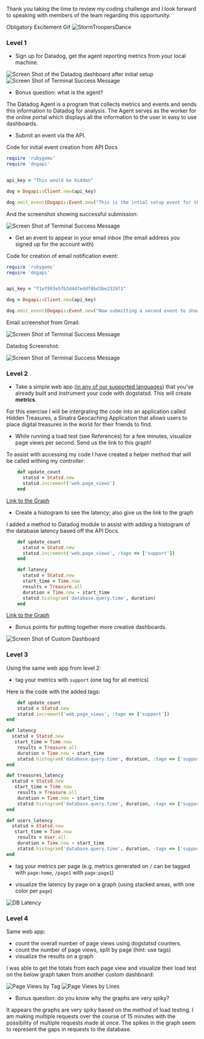Thank you taking the time to review my coding challenge and I look forward to speaking with members of the team regarding this opportunity.

Obligatory Excitement Gif
![StormTroopersDance](http://i.giphy.com/mzTKsByk8Xl6g.gif)

### Level 1

* Sign up for Datadog, get the agent reporting metrics from your local machine.

![Screen Shot of the Datadog dashboard after initial setup](dashboarddd.png)
![Screen Shot of Terminal Success Message](terminalsuccess.png)

* Bonus question: what is the agent?

The Datadog Agent is a program that collects metrics and events and sends this information to Datadog for analysis.  The Agent serves as the worker for the online portal which displays all the information to the user in easy to use dashboards.

* Submit an event via the API.

Code for initial event creation from API Docs

```ruby
require 'rubygems'
require 'dogapi'


api_key = "This would be hidden"

dog = Dogapi::Client.new(api_key)

dog.emit_event(Dogapi::Event.new("This is the intial setup event for the datadog support engineer hiring challenge", :msg_title => "First Event Submission"))
```
And the screenshot showing successful submission:

![Screen Shot of Terminal Success Message](event1.png)

* Get an event to appear in your email inbox (the email address you signed up for the account with)

Code for creation of email notification event:

```ruby
require 'rubygems'
require 'dogapi'


api_key = "f1ef993e5fb3d4d7eddf8bd3be232971"

dog = Dogapi::Client.new(api_key)

dog.emit_event(Dogapi::Event.new("Now submitting a second event to showcase the email alert system, @asdvaughan@gmail.com", :msg_title => "Email Notification"))

```

Email screenshot from Gmail:

![Screen Shot of Terminal Success Message](email.png)

Datadog Screenshot:

![Screen Shot of Terminal Success Message](emaildata.png)

### Level 2

* Take a simple web app ([in any of our supported languages](http://docs.datadoghq.com/libraries/)) that you've already built and instrument your code with dogstatsd. This will create **metrics**.

For this exercise I will be intergrating the code into an application called Hidden Treasures, a Sinatra Geocaching Application that allows users to place digital treasures in the world for their friends to find.

* While running a load test (see References) for a few minutes, visualize page views per second. Send us the link to this graph!

To assist with accessing my code I have created a helper method that will be called withing my controller:

```ruby
    def update_count
      statsd = Statsd.new
      statsd.increment('web.page_views')
    end
```

[Link to the Graph](https://app.datadoghq.com/dash/47296/hidden-treasures?live=true&from_ts=1429664285082&to_ts=1429667885082&tile_size=m)
* Create a histogram to see the latency; also give us the link to the graph

I added a method to Datadog module to assist with adding a histogram of the database latency based off the API Docs.

```ruby
    def update_count
      statsd = Statsd.new
      statsd.increment('web.page_views', :tags => ['support'])
    end

    def latency
      statsd = Statsd.new
      start_time = Time.now
      results = Treasure.all
      duration = Time.now - start_time
      statsd.histogram('database.query.time', duration)
    end
```
[Link to the Graph](https://app.datadoghq.com/dash/47296/hidden-treasures?live=true&from_ts=1429665376561&to_ts=1429668976561&tile_size=m)


* Bonus points for putting together more creative dashboards.

![Screen Shot of Custom Dashboard](customdash.png)

### Level 3

Using the same web app from level 2:
* tag your metrics with `support` (one tag for all metrics)

Here is the code with the added tags:

```ruby
    def update_count
    statsd = Statsd.new
    statsd.increment('web.page_views', :tags => ['support'])
end

def latency
  statsd = Statsd.new
   start_time = Time.now
    results = Treasure.all
    duration = Time.now - start_time
    statsd.histogram('database.query.time', duration, :tags => ['support'])
end

def treasures_latency
  statsd = Statsd.new
   start_time = Time.now
    results = Treasure.all
    duration = Time.now - start_time
    statsd.histogram('database.query.time', duration, :tags => ['support', 'page:treasures'])
end

def users_latency
  statsd = Statsd.new
   start_time = Time.now
    results = User.all
    duration = Time.now - start_time
    statsd.histogram('database.query.time', duration, :tags => ['support', 'page:users'])
end
```
* tag your metrics per page (e.g. metrics generated on `/` can be tagged with `page:home`, `/page1` with  `page:page1`)

* visualize the latency by page on a graph (using stacked areas, with one color per `page`)

![DB Latency](dbquerytime.png)

### Level 4

Same web app:
* count the overall number of page views using dogstatsd counters.
* count the number of page views, split by page (hint: use tags)
* visualize the results on a graph

I was able to get the totals from each page view and visualize their load test on the below graph taken from another custom dashboard:

![Page Views by Tag](pageviews.png)
![Page Views by Lines](pageviewslines.png)


* Bonus question: do you know why the graphs are very spiky?

It appears the graphs are very spiky based on the method of load testing.  I am making multiple requests over the course of 15 minutes with the possibility of multiple requests made at once.  The spikes in the graph seem to represent the gaps in requests to the database.


